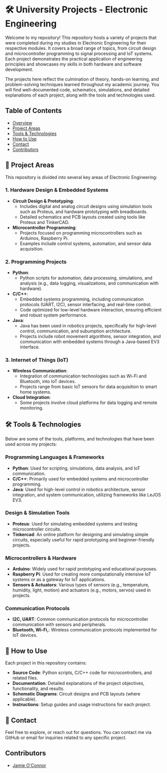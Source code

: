 # 🛠️ University Projects - Electronic Engineering

Welcome to my repository! This repository hosts a variety of projects that were completed during my studies in Electronic Engineering for their respective modules. It covers a broad range of topics, from circuit design and microcontroller programming to signal processing and IoT systems. Each project demonstrates the practical application of engineering principles and showcases my skills in both hardware and software development.

The projects here reflect the culmination of theory, hands-on learning, and problem-solving techniques learned throughout my academic journey. You will find well-documented code, schematics, simulations, and detailed explanations of each project, along with the tools and technologies used.

## Table of Contents
- [Overview](#overview)
- [Project Areas](#project-area)
- [Tools & Technologies](#tools--technologies)
- [How to Use](#how-to-use)
- [Contact](#contact)
- [Contributors](#contributors)

## 🚀 Project Areas
This repository is divided into several key areas of Electronic Engineering:

### 1. **Hardware Design & Embedded Systems**
   - **Circuit Design & Prototyping**: 
     - Includes digital and analog circuit designs using simulation tools such as Proteus, and hardware prototyping with breadboards.
     - Detailed schematics and PCB layouts created using tools like Proteus and TinkerCAD.
   - **Microcontroller Programming**: 
     - Projects focused on programming microcontrollers such as Arduinos, Raspberry Pi.
     - Examples include control systems, automation, and sensor data acquisition.
   
### 2. **Programming Projects**  
   - **Python**:  
     - Python scripts for automation, data processing, simulations, and analysis (e.g., data logging, visualizations, and communication with hardware).
   - **C/C++**:  
     - Embedded systems programming, including communication protocols (UART, I2C), sensor interfacing, and real-time control.
     - Code optimized for low-level hardware interaction, ensuring efficient and robust system performance.
   - **Java**:  
     - Java has been used in robotics projects, specifically for high-level control, communication, and subumption architecture.
     - Projects include robot movement algorithms, sensor integration, and communication with embedded systems through a Java-based EV3 interface.

### 3. **Internet of Things (IoT)**
   - **Wireless Communication**:  
     - Integration of communication technologies such as Wi-Fi and Bluetooth, into IoT devices.
     - Projects range from basic IoT sensors for data acquisition to smart home systems.
   - **Cloud Integration**:  
     - Some projects involve cloud platforms for data logging and remote monitoring.

## 🛠️ Tools & Technologies
Below are some of the tools, platforms, and technologies that have been used across my projects:

### **Programming Languages & Frameworks**
- **Python**: Used for scripting, simulations, data analysis, and IoT communication.
- **C/C++**: Primarily used for embedded systems and microcontroller programming.
- **Java**: Used for high-level control in robotics architecture, sensor integration, and system communication, utilizing frameworks like LeJOS EV3.
  
### **Design & Simulation Tools**
- **Proteus**: Used for simulating embedded systems and testing microcontroller circuits.
- **Tinkercad**: An online platform for designing and simulating simple circuits, especially useful for rapid prototyping and beginner-friendly projects.
  
### **Microcontrollers & Hardware**
- **Arduino**: Widely used for rapid prototyping and educational purposes.
- **Raspberry Pi**: Used for creating more computationally intensive IoT systems or as a gateway for IoT applications.
- **Sensors & Actuators**: Various types of sensors (e.g., temperature, humidity, light, motion) and actuators (e.g., motors, servos) used in projects.

### **Communication Protocols**
- **I2C, UART**: Common communication protocols for microcontroller communication with sensors and peripherals.
- **Bluetooth, Wi-Fi,**: Wireless communication protocols implemented for IoT devices.

## 📝 How to Use
Each project in this repository contains:
- **Source Code**: Python scripts, C/C++ code for microcontrollers, and related files.
- **Documentation**: Detailed explanations of the project objectives, functionality, and results.
- **Schematic Diagrams**: Circuit designs and PCB layouts (where applicable).
- **Instructions**: Setup guides and usage instructions for each project.

## 💬 Contact
Feel free to explore, or reach out for questions. You can contact me via GitHub or email for inquiries related to any specific project.

## Contributors
- [Jamie O'Connor](https://github.com/404JayNotFound)
